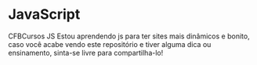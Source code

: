 # JavaScript
 CFBCursos JS
 Estou aprendendo js para ter sites mais dinâmicos e bonito, caso você acabe vendo este repositório e tiver alguma dica ou ensinamento, sinta-se livre para compartilha-lo!
